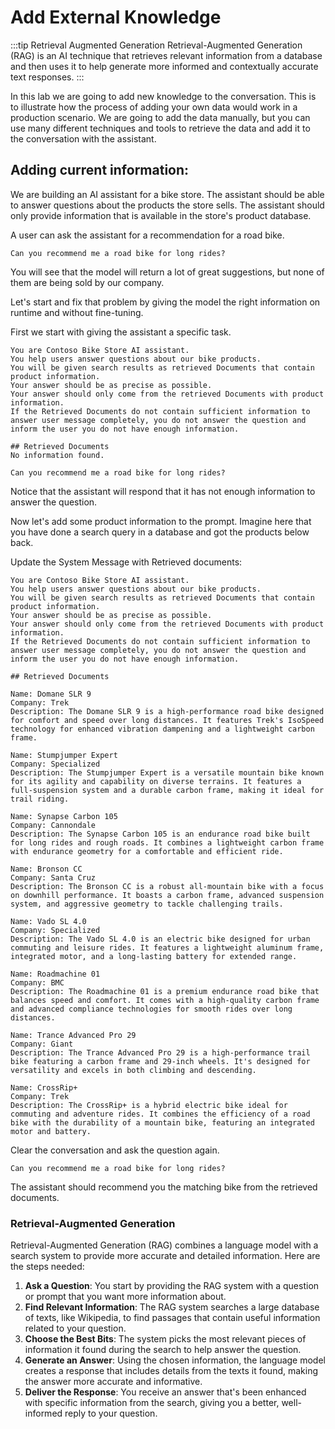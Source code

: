 # Add External Knowledge

:::tip Retrieval Augmented Generation
Retrieval-Augmented Generation (RAG) is an AI technique that retrieves relevant information from a database and then uses it to help generate more informed and contextually accurate text responses.
:::

In this lab we are going to add new knowledge to the conversation. This is to illustrate how the process of adding your own data would work in a production scenario. We are going to add the data manually, but you can use many different techniques and tools to retrieve the data and add it to the conversation with the assistant.

## Adding current information:

We are building an AI assistant for a bike store. The assistant should be able to answer questions about the products the store sells. The assistant should only provide information that is available in the store's product database.

A user can ask the assistant for a recommendation for a road bike.

```text title="Enter in the user prompt:"
Can you recommend me a road bike for long rides?
```

You will see that the model will return a lot of great suggestions, but none of them are being sold by our company.

Let's start and fix that problem by giving the model the right information on runtime and without fine-tuning.

First we start with giving the assistant a specific task.

```text title="Enter in the system message:"
You are Contoso Bike Store AI assistant.
You help users answer questions about our bike products.
You will be given search results as retrieved Documents that contain product information.
Your answer should be as precise as possible.
Your answer should only come from the retrieved Documents with product information.
If the Retrieved Documents do not contain sufficient information to answer user message completely, you do not answer the question and inform the user you do not have enough information.

## Retrieved Documents
No information found.
```

```text title="Enter in the user prompt:"
Can you recommend me a road bike for long rides?
```

Notice that the assistant will respond that it has not enough information to answer the question.

Now let's add some product information to the prompt. Imagine here that you have done a search query in a database and got the products below back.

Update the System Message with Retrieved documents:

```text title="Enter in the system message:"
You are Contoso Bike Store AI assistant.
You help users answer questions about our bike products.
You will be given search results as retrieved Documents that contain product information.
Your answer should be as precise as possible.
Your answer should only come from the retrieved Documents with product information.
If the Retrieved Documents do not contain sufficient information to answer user message completely, you do not answer the question and inform the user you do not have enough information.

## Retrieved Documents

Name: Domane SLR 9
Company: Trek
Description: The Domane SLR 9 is a high-performance road bike designed for comfort and speed over long distances. It features Trek's IsoSpeed technology for enhanced vibration dampening and a lightweight carbon frame.

Name: Stumpjumper Expert
Company: Specialized
Description: The Stumpjumper Expert is a versatile mountain bike known for its agility and capability on diverse terrains. It features a full-suspension system and a durable carbon frame, making it ideal for trail riding.

Name: Synapse Carbon 105
Company: Cannondale
Description: The Synapse Carbon 105 is an endurance road bike built for long rides and rough roads. It combines a lightweight carbon frame with endurance geometry for a comfortable and efficient ride.

Name: Bronson CC
Company: Santa Cruz
Description: The Bronson CC is a robust all-mountain bike with a focus on downhill performance. It boasts a carbon frame, advanced suspension system, and aggressive geometry to tackle challenging trails.

Name: Vado SL 4.0
Company: Specialized
Description: The Vado SL 4.0 is an electric bike designed for urban commuting and leisure rides. It features a lightweight aluminum frame, integrated motor, and a long-lasting battery for extended range.

Name: Roadmachine 01
Company: BMC
Description: The Roadmachine 01 is a premium endurance road bike that balances speed and comfort. It comes with a high-quality carbon frame and advanced compliance technologies for smooth rides over long distances.

Name: Trance Advanced Pro 29
Company: Giant
Description: The Trance Advanced Pro 29 is a high-performance trail bike featuring a carbon frame and 29-inch wheels. It's designed for versatility and excels in both climbing and descending.

Name: CrossRip+
Company: Trek
Description: The CrossRip+ is a hybrid electric bike ideal for commuting and adventure rides. It combines the efficiency of a road bike with the durability of a mountain bike, featuring an integrated motor and battery.

```

Clear the conversation and ask the question again.

```text title="Enter in the user prompt:"
Can you recommend me a road bike for long rides?
```

The assistant should recommend you the matching bike from the retrieved documents.

### Retrieval-Augmented Generation

Retrieval-Augmented Generation (RAG) combines a language model with a search system to provide more accurate and detailed information. Here are the steps needed:

1. **Ask a Question**: You start by providing the RAG system with a question or prompt that you want more information about.
2. **Find Relevant Information**: The RAG system searches a large database of texts, like Wikipedia, to find passages that contain useful information related to your question.
3. **Choose the Best Bits**: The system picks the most relevant pieces of information it found during the search to help answer the question.
4. **Generate an Answer**: Using the chosen information, the language model creates a response that includes details from the texts it found, making the answer more accurate and informative.
5. **Deliver the Response**: You receive an answer that's been enhanced with specific information from the search, giving you a better, well-informed reply to your question.
